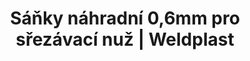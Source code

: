 ---
Filename: "sanky-nahradni-06mm-pro-srezavaci-nuz"
Link: "file:/Users/vinayakpatel/Downloads/www.weldplast.cz/sanky-nahradni-06mm-pro-srezavaci-nuz"
product_name: "Sáňky náhradní 0,6 mm pro seřezávací nůž"
product_id: "Obj. číslo:117.007"
title: "Sáňky náhradní 0,6mm pro sřezávací nuž | Weldplast"
product_desc: ""
product_specs: ""
product_downloads: ""
href: ""
p_desc_2: ""
accessories: "Břit náhradní pro seřezávací nůž 5 ks"
similar_products: ""
---